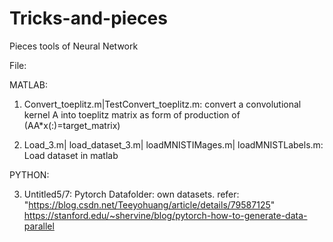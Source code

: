 # Tricks-and-pieces
Pieces tools of Neural Network

File:

MATLAB:

1. Convert_toeplitz.m|TestConvert_toeplitz.m: convert a convolutional kernel A into toeplitz matrix as form of production of (AA*x(:)=target_matrix)

2. Load_3.m| load_dataset_3.m| loadMNISTIMages.m| loadMNISTLabels.m: Load dataset in matlab

PYTHON:

3. Untitled5/7: Pytorch Datafolder: own datasets. refer: "https://blog.csdn.net/Teeyohuang/article/details/79587125"
    https://stanford.edu/~shervine/blog/pytorch-how-to-generate-data-parallel
